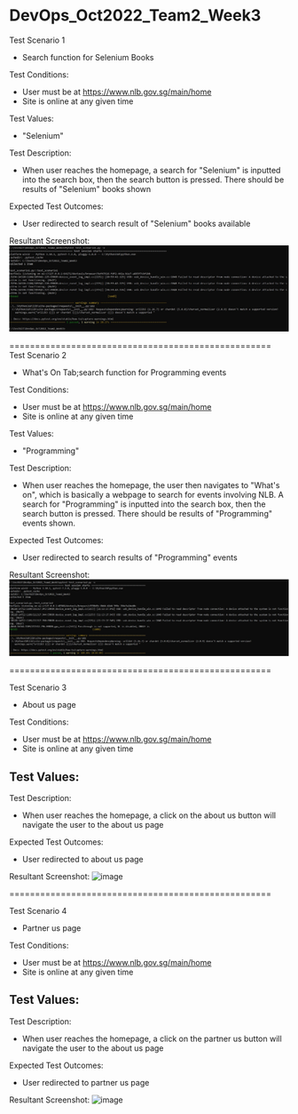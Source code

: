 # DevOps_Oct2022_Team2_Week3

Test Scenario 1
- Search function for Selenium Books

Test Conditions:
- User must be at https://www.nlb.gov.sg/main/home
- Site is online at any given time

Test Values:
- "Selenium"

Test Description:
- When user reaches the homepage, a search for "Selenium"
is inputted into the search box, then the search button
is pressed. There should be results of "Selenium" books
shown

Expected Test Outcomes:
- User redirected to search result of "Selenium" books
available

Resultant Screenshot:
![Resultant SS](images/test_scenario1_1.jpg)

===================================================<br/>
Test Scenario 2
- What's On Tab;search function for Programming events

Test Conditions:
- User must be at https://www.nlb.gov.sg/main/home
- Site is online at any given time

Test Values:
- "Programming"

Test Description:
- When user reaches the homepage, the user then navigates
to "What's on", which is basically a webpage to search for
events involving NLB. A search for "Programming"
is inputted into the search box, then the search button
is pressed. There should be results of "Programming" events
shown.

Expected Test Outcomes:
- User redirected to search results of "Programming" events

Resultant Screenshot:
![Resultant SS](images/test_scenario2_1.jpg)

===================================================

Test Scenario 3
- About us page

Test Conditions:
- User must be at https://www.nlb.gov.sg/main/home
- Site is online at any given time

Test Values:
- 

Test Description:
- When user reaches the homepage, a click on the about us button will navigate the user to the about us page

Expected Test Outcomes:
- User redirected to about us page

Resultant Screenshot:
![image](https://user-images.githubusercontent.com/116635185/203944439-ad3c9f3a-2e2d-43f7-86f9-e8c257c77f54.png)

===================================================

Test Scenario 4
- Partner us page

Test Conditions:
- User must be at https://www.nlb.gov.sg/main/home
- Site is online at any given time

Test Values:
- 

Test Description:
- When user reaches the homepage, a click on the partner us button will navigate the user to the about us page

Expected Test Outcomes:
- User redirected to partner us page

Resultant Screenshot:
![image](https://user-images.githubusercontent.com/116635185/204082839-07148dc0-46fc-415a-9669-732cc4524c38.png)



